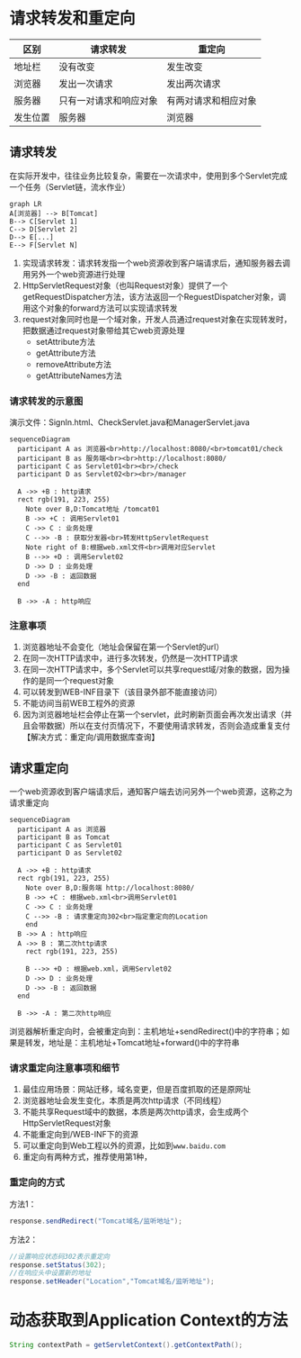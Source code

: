 # 请求转发和重定向



| 区别     | 请求转发               | 重定向               |
| -------- | ---------------------- | -------------------- |
| 地址栏   | 没有改变               | 发生改变             |
| 浏览器   | 发出一次请求           | 发出两次请求         |
| 服务器   | 只有一对请求和响应对象 | 有两对请求和相应对象 |
| 发生位置 | 服务器                 | 浏览器               |



## 请求转发

在实际开发中，往往业务比较复杂，需要在一次请求中，使用到多个Servlet完成一个任务（Servlet链，流水作业）

```mermaid
graph LR
A[浏览器] --> B[Tomcat]
B--> C[Servlet 1]
C--> D[Servlet 2]
D--> E[...]
E--> F[Servlet N]
```



1. 实现请求转发：请求转发指一个web资源收到客户端请求后，通知服务器去调用另外一个web资源进行处理
2. HttpServletRequest对象（也叫Request对象）提供了一个getRequestDispatcher方法，该方法返回一个ReguestDispatcher对象，调用这个对象的forward方法可以实现请求转发
3. request对象同时也是一个域对象，开发人员通过request对象在实现转发时，把数据通过request对象带给其它web资源处理
   * setAttribute方法
   * getAttribute方法
   * removeAttribute方法
   * getAttributeNames方法

### 请求转发的示意图

演示文件：SignIn.html、CheckServlet.java和ManagerServlet.java

```mermaid
sequenceDiagram
  participant A as 浏览器<br>http://localhost:8080/<br>tomcat01/check
  participant B as 服务端<br><br>http://localhost:8080/
  participant C as Servlet01<br><br>/check
  participant D as Servlet02<br><br>/manager
  
  A ->> +B : http请求
  rect rgb(191, 223, 255)
    Note over B,D:Tomcat地址 /tomcat01
    B ->> +C : 调用Servlet01
    C ->> C : 业务处理
    C -->> -B : 获取分发器<br>转发HttpServletRequest
    Note right of B:根据web.xml文件<br>调用对应Servlet
	B -->> +D : 调用Servlet02
    D ->> D : 业务处理
    D ->> -B : 返回数据
  end
  
  B ->> -A : http响应

```

### 注意事项

1. 浏览器地址不会变化（地址会保留在第一个Servlet的url）
2. 在同一次HTTP请求中，进行多次转发，仍然是一次HTTP请求
3. 在同一次HTTP请求中，多个Servlet可以共享request域/对象的数据，因为操作的是同一个request对象
4. 可以转发到WEB-INF目录下（该目录外部不能直接访问）
5. 不能访间当前WEB工程外的资源
6. 因为浏览器地址栏会停止在第一个servlet，此时刷新页面会再次发出请求（并且会带数据）所以在支付页情况下，不要使用请求转发，否则会造成重复支付【解决方式：重定向/调用数据库查询】

## 请求重定向

一个web资源收到客户端请求后，通知客户端去访问另外一个web资源，这称之为请求重定向

```mermaid
sequenceDiagram
  participant A as 浏览器
  participant B as Tomcat
  participant C as Servlet01
  participant D as Servlet02
  
  A ->> +B : http请求
  rect rgb(191, 223, 255)
    Note over B,D:服务端 http://localhost:8080/
    B ->> +C : 根据web.xml<br>调用Servlet01
    C ->> C : 业务处理
    C -->> -B : 请求重定向302<br>指定重定向的Location
    end
  B ->> A : http响应
  A ->> B : 第二次http请求
    rect rgb(191, 223, 255)
    
	B -->> +D : 根据web.xml，调用Servlet02
    D ->> D : 业务处理
    D ->> -B : 返回数据
  end
  
  B ->> -A : 第二次http响应
```

浏览器解析重定向时，会被重定向到：主机地址+sendRedirect()中的字符串；如果是转发，地址是：主机地址+Tomcat地址+forward()中的字符串

### 请求重定向注意事项和细节

1. 最佳应用场景：网站迁移，域名变更，但是百度抓取的还是原网址
2. 浏览器地址会发生变化，本质是两次http请求（不同线程）
3. 不能共享Request域中的数据，本质是两次http请求，会生成两个HttpServletRequest对象
4. 不能重定向到/WEB-INF下的资源
5. 可以重定向到Web工程以外的资源，比如到`www.baidu.com`
6. 重定向有两种方式，推荐使用第1种，

### 重定向的方式

方法1：

```java
response.sendRedirect("Tomcat域名/监听地址");
```

方法2：

```java
//设置响应状态码302表示重定向
response.setStatus(302);
//在响应头中设置新的地址
response.setHeader("Location","Tomcat域名/监听地址");
```

# 动态获取到Application Context的方法

```java
String contextPath = getServletContext().getContextPath();
```

